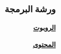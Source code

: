 <div dir=rtl> 

# ورشة البرمجة

## [الروبوت](./robot/index.html)

## [المحتوى](./index/index.html)


</div>